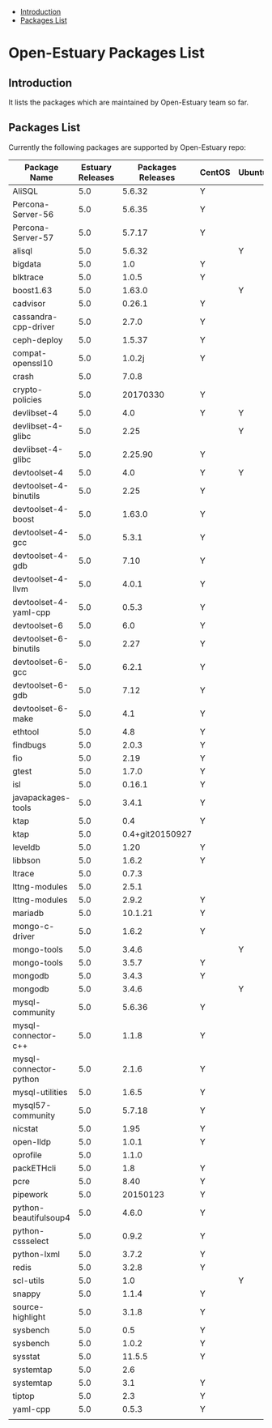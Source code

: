 
* [Introduction](#1)
* [Packages List](#2)


# Open-Estuary Packages List
## <a name="1">Introduction</a>  
It lists the packages which are maintained by Open-Estuary team so far.

## <a name="2">Packages List</a> 
Currently the following packages are supported by Open-Estuary repo:

|Package Name|Estuary Releases|Packages Releases|CentOS|Ubuntu|Debian|Notes|
|--|--|--|--|--|--|--|
|AliSQL|5.0|5.6.32|Y||||
|Percona-Server-56|5.0|5.6.35|Y||||
|Percona-Server-57|5.0|5.7.17|Y||||
|alisql|5.0|5.6.32||Y|||
|bigdata|5.0|1.0|Y||||
|blktrace|5.0|1.0.5|Y||||
|boost1.63|5.0|1.63.0||Y|||
|cadvisor|5.0|0.26.1|Y||||
|cassandra-cpp-driver|5.0|2.7.0|Y||||
|ceph-deploy|5.0|1.5.37|Y||||
|compat-openssl10|5.0|1.0.2j|Y||||
|crash|5.0|7.0.8|||Y||
|crypto-policies|5.0|20170330|Y||||
|devlibset-4|5.0|4.0|Y|Y|||
|devlibset-4-glibc|5.0|2.25||Y|||
|devlibset-4-glibc|5.0|2.25.90|Y||||
|devtoolset-4|5.0|4.0|Y|Y|||
|devtoolset-4-binutils|5.0|2.25|Y||||
|devtoolset-4-boost|5.0|1.63.0|Y||||
|devtoolset-4-gcc|5.0|5.3.1|Y||||
|devtoolset-4-gdb|5.0|7.10|Y||||
|devtoolset-4-llvm|5.0|4.0.1|Y||||
|devtoolset-4-yaml-cpp|5.0|0.5.3|Y||||
|devtoolset-6|5.0|6.0|Y||||
|devtoolset-6-binutils|5.0|2.27|Y||||
|devtoolset-6-gcc|5.0|6.2.1|Y||||
|devtoolset-6-gdb|5.0|7.12|Y||||
|devtoolset-6-make|5.0|4.1|Y||||
|ethtool|5.0|4.8|Y||Y||
|findbugs|5.0|2.0.3|Y||||
|fio|5.0|2.19|Y||||
|gtest|5.0|1.7.0|Y||||
|isl|5.0|0.16.1|Y||||
|javapackages-tools|5.0|3.4.1|Y||||
|ktap|5.0|0.4|Y||||
|ktap|5.0|0.4+git20150927|||Y||
|leveldb|5.0|1.20|Y||||
|libbson|5.0|1.6.2|Y||||
|ltrace|5.0|0.7.3|||Y||
|lttng-modules|5.0|2.5.1|||Y||
|lttng-modules|5.0|2.9.2|Y||||
|mariadb|5.0|10.1.21|Y||||
|mongo-c-driver|5.0|1.6.2|Y||||
|mongo-tools|5.0|3.4.6||Y|||
|mongo-tools|5.0|3.5.7|Y||||
|mongodb|5.0|3.4.3|Y||||
|mongodb|5.0|3.4.6||Y|||
|mysql-community|5.0|5.6.36|Y||||
|mysql-connector-c++|5.0|1.1.8|Y||||
|mysql-connector-python|5.0|2.1.6|Y||||
|mysql-utilities|5.0|1.6.5|Y||||
|mysql57-community|5.0|5.7.18|Y||||
|nicstat|5.0|1.95|Y||||
|open-lldp|5.0|1.0.1|Y||||
|oprofile|5.0|1.1.0|||Y||
|packETHcli|5.0|1.8|Y||||
|pcre|5.0|8.40|Y||||
|pipework|5.0|20150123|Y||||
|python-beautifulsoup4|5.0|4.6.0|Y||||
|python-cssselect|5.0|0.9.2|Y||||
|python-lxml|5.0|3.7.2|Y||||
|redis|5.0|3.2.8|Y||||
|scl-utils|5.0|1.0||Y|||
|snappy|5.0|1.1.4|Y||||
|source-highlight|5.0|3.1.8|Y||||
|sysbench|5.0|0.5|Y||||
|sysbench|5.0|1.0.2|Y||||
|sysstat|5.0|11.5.5|Y||||
|systemtap|5.0|2.6|||Y||
|systemtap|5.0|3.1|Y||||
|tiptop|5.0|2.3|Y||Y||
|yaml-cpp|5.0|0.5.3|Y||||
||||||||
